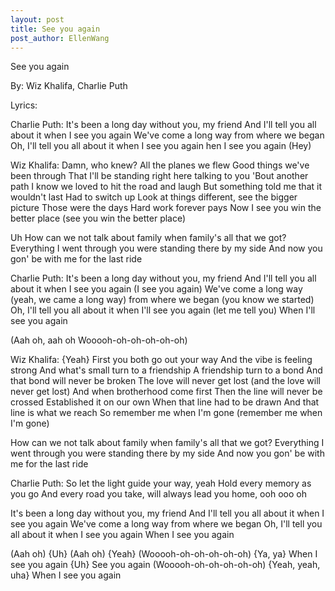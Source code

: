 ```yaml
---
layout: post
title: See you again
post_author: EllenWang
---
```


See you again

By: Wiz Khalifa, Charlie Puth

Lyrics:

Charlie Puth:
It's been a long day without you, my friend
And I'll tell you all about it when I see you again
We've come a long way from where we began
Oh, I'll tell you all about it when I see you again
hen I see you again
(Hey)

Wiz Khalifa:
Damn, who knew?
All the planes we flew
Good things we've been through
That I'll be standing right here talking to you
'Bout another path
I know we loved to hit the road and laugh
But something told me that it wouldn't last
Had to switch up
Look at things different, see the bigger picture
Those were the days
Hard work forever pays
Now I see you win the better place (see you win the better place)

Uh
How can we not talk about family when family's all that we got?
Everything I went through you were standing there by my side
And now you gon' be with me for the last ride

Charlie Puth:
It's been a long day without you, my friend
And I'll tell you all about it when I see you again (I see you again)
We've come a long way (yeah, we came a long way) from where we began (you know we started)
Oh, I'll tell you all about it when I'll see you again (let me tell you)
When I'll see you again

(Aah oh, aah oh
Wooooh-oh-oh-oh-oh-oh)

Wiz Khalifa:
{Yeah}
First you both go out your way
And the vibe is feeling strong
And what's small turn to a friendship
A friendship turn to a bond
And that bond will never be broken
The love will never get lost (and the love will never get lost)
And when brotherhood come first
Then the line will never be crossed
Established it on our own
When that line had to be drawn
And that line is what we reach
So remember me when I'm gone (remember me when I'm gone)

How can we not talk about family when family's all that we got?
Everything I went through you were standing there by my side
And now you gon' be with me for the last ride

Charlie Puth:
So let the light guide your way, yeah
Hold every memory as you go
And every road you take, will always lead you home, ooh ooo oh

It's been a long day without you, my friend
And I'll tell you all about it when I see you again
We've come a long way from where we began
Oh, I'll tell you all about it when I see you again
When I see you again<p>

(Aah oh)
{Uh}
(Aah oh)
{Yeah}
(Wooooh-oh-oh-oh-oh-oh)
{Ya, ya}
When I see you again
{Uh}
See you again
(Wooooh-oh-oh-oh-oh-oh)
{Yeah, yeah, uha}
When I see you again
